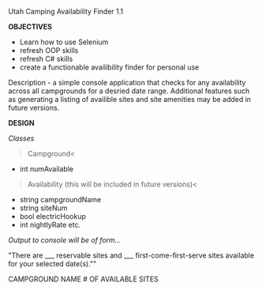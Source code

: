 Utah Camping Availability Finder 1.1

**OBJECTIVES**
- Learn how to use Selenium
- refresh OOP skills
- refresh C# skills
- create a functionable availibility finder for personal use

Description - a simple console application that checks for any availability across all campgrounds for
a desried date range. Additional features such as generating a listing of availible sites and site amenities
may be added in future versions.

**DESIGN**

*Classes*
>Campground< 
- int numAvailable

> Availability (this will be included in future versions)<
- string campgroundName
- string siteNum
- bool electricHookup
- int nightlyRate
etc.

*Output to console will be of form...*

"There are ___ reservable sites and ___ first-come-first-serve sites available for your selected date(s).""

CAMPGROUND NAME     # OF AVAILABLE SITES
